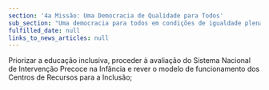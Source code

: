```yaml
---
section: '4a Missão: Uma Democracia de Qualidade para Todos'
sub_section: "Uma democracia para todos em condições de igualdade plena"
fulfilled_date: null
links_to_news_articles: null
---
```


Priorizar a educação inclusiva, proceder à avaliação do Sistema Nacional de Intervenção Precoce na Infância e rever o modelo de funcionamento dos Centros de Recursos para a Inclusão;